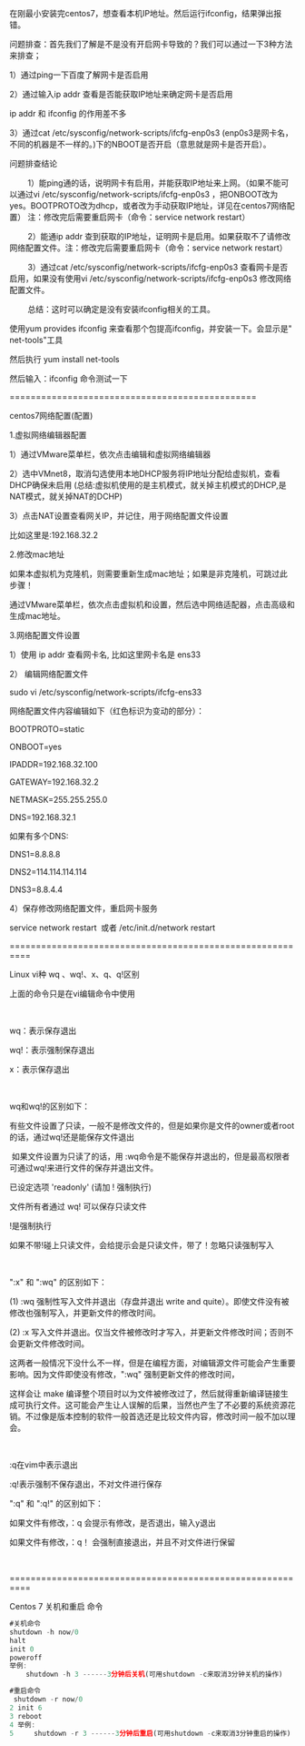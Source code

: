 在刚最小安装完centos7，想查看本机IP地址。然后运行ifconfig，结果弹出报错。



问题排查：首先我们了解是不是没有开启网卡导致的？我们可以通过一下3种方法来排查；

1）通过ping一下百度了解网卡是否启用



2）通过输入ip addr 查看是否能获取IP地址来确定网卡是否启用

ip addr 和 ifconfig 的作用差不多



3）通过cat /etc/sysconfig/network-scripts/ifcfg-enp0s3 (enp0s3是网卡名，不同的机器是不一样的。)下的NBOOT是否开启（意思就是网卡是否开启）。



问题排查结论

 　　1）能ping通的话，说明网卡有启用，并能获取IP地址来上网。（如果不能可以通过vi /etc/sysconfig/network-scripts/ifcfg-enp0s3 ，把ONBOOT改为yes。BOOTPROTO改为dhcp，或者改为手动获取IP地址，详见在centos7网络配置） 注：修改完后需要重启网卡（命令：service network restart）

　　 2）能通ip addr 查到获取的IP地址，证明网卡是启用。如果获取不了请修改网络配置文件。注：修改完后需要重启网卡（命令：service network restart）

　　 3）通过cat /etc/sysconfig/network-scripts/ifcfg-enp0s3 查看网卡是否启用，如果没有使用vi /etc/sysconfig/network-scripts/ifcfg-enp0s3 修改网络配置文件。

　　 总结：这时可以确定是没有安装ifconfig相关的工具。



使用yum provides ifconfig 来查看那个包提高ifconfig，并安装一下。会显示是" net-tools"工具

然后执行 yum install net-tools

然后输入：ifconfig 命令测试一下



===============================================

centos7网络配置(配置)



1.虚拟网络编辑器配置

1）通过VMware菜单栏，依次点击编辑和虚拟网络编辑器

2）选中VMnet8，取消勾选使用本地DHCP服务将IP地址分配给虚拟机，查看DHCP确保未启用 (总结:虚拟机使用的是主机模式，就关掉主机模式的DHCP,是NAT模式，就关掉NAT的DCHP)

3）点击NAT设置查看网关IP，并记住，用于网络配置文件设置

比如这里是:192.168.32.2



2.修改mac地址

如果本虚拟机为克隆机，则需要重新生成mac地址；如果是非克隆机，可跳过此步骤！

通过VMware菜单栏，依次点击虚拟机和设置，然后选中网络适配器，点击高级和生成mac地址。



3.网络配置文件设置

1）使用  ip addr  查看网卡名, 比如这里网卡名是 ens33

2） 编辑网络配置文件

sudo vi /etc/sysconfig/network-scripts/ifcfg-ens33



网络配置文件内容编辑如下（红色标识为变动的部分）：

BOOTPROTO=static

ONBOOT=yes

IPADDR=192.168.32.100

GATEWAY=192.168.32.2

NETMASK=255.255.255.0

DNS=192.168.32.1



如果有多个DNS:

DNS1=8.8.8.8

DNS2=114.114.114.114

DNS3=8.8.4.4





4）保存修改网络配置文件，重启网卡服务

service network restart   或者 /etc/init.d/network restart



==========================================================



Linux vi种 wq 、wq!、x、q、q!区别

上面的命令只是在vi编辑命令中使用

 

wq：表示保存退出

wq!：表示强制保存退出

x：表示保存退出

 

wq和wq!的区别如下：

有些文件设置了只读，一般不是修改文件的，但是如果你是文件的owner或者root的话，通过wq!还是能保存文件退出

 如果文件设置为只读了的话，用 :wq命令是不能保存并退出的，但是最高权限者可通过wq!来进行文件的保存并退出文件。

已设定选项 'readonly' (请加 ! 强制执行)

文件所有者通过 wq! 可以保存只读文件 

!是强制执行

如果不带!碰上只读文件，会给提示会是只读文件，带了！忽略只读强制写入

 

":x" 和 ":wq" 的区别如下：

(1) :wq 强制性写入文件并退出（存盘并退出 write and quite）。即使文件没有被修改也强制写入，并更新文件的修改时间。

(2) :x 写入文件并退出。仅当文件被修改时才写入，并更新文件修改时间；否则不会更新文件修改时间。

这两者一般情况下没什么不一样，但是在编程方面，对编辑源文件可能会产生重要影响。因为文件即使没有修改，":wq" 强制更新文件的修改时间，

这样会让 make 编译整个项目时以为文件被修改过了，然后就得重新编译链接生成可执行文件。这可能会产生让人误解的后果，当然也产生了不必要的系统资源花销。不过像是版本控制的软件一般首选还是比较文件内容，修改时间一般不加以理会。

 

:q在vim中表示退出

:q!表示强制不保存退出，不对文件进行保存

":q" 和 ":q!" 的区别如下：

如果文件有修改，：q 会提示有修改，是否退出，输入y退出

如果文件有修改，：q！ 会强制直接退出，并且不对文件进行保留

 

==========================================================

Centos 7 关机和重启 命令

```javascript
#关机命令
shutdown -h now/0
halt
init 0
poweroff
举例:
    shutdown -h 3 ------3分钟后关机(可用shutdown -c来取消3分钟关机的操作)
```



```javascript
#重启命令
 shutdown -r now/0
2 init 6
3 reboot
4 举例:
5     shutdown -r 3 ------3分钟后重启(可用shutdown -c来取消3分钟重启的操作)
```








